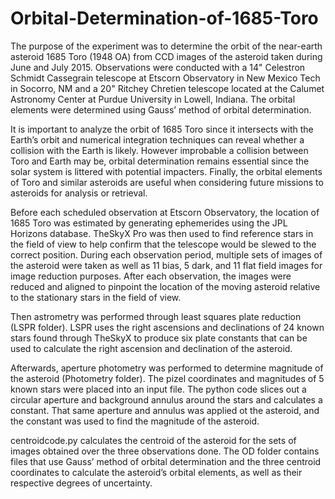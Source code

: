 # Orbital-Determination-of-1685-Toro

The purpose of the experiment was to determine the orbit of the near-earth asteroid 1685 Toro (1948 OA) from CCD images of the asteroid taken during June and July 2015. Observations were conducted with a 14" Celestron Schmidt Cassegrain telescope at Etscorn Observatory in New Mexico Tech in Socorro, NM and a 20" Ritchey Chretien telescope located at the Calumet Astronomy Center at Purdue University in Lowell, Indiana. The orbital elements were determined using Gauss’ method of orbital determination.

It is important to analyze the orbit of 1685 Toro since it intersects with the Earth’s orbit and numerical integration techniques can reveal whether a collision with the Earth is likely. However improbable a collision between Toro and Earth may be, orbital determination remains essential since the solar system is littered with potential impacters. Finally, the orbital elements of Toro and similar asteroids are useful when considering future missions to asteroids for analysis or retrieval.

Before each scheduled observation at Etscorn Observatory, the location of 1685 Toro was estimated by generating ephemerides using the JPL Horizons database. TheSkyX Pro was then used to find reference stars in the field of view to help confirm that the telescope would be slewed to the correct position. During each observation period, multiple sets of images of the asteroid were taken as well as 11 bias, 5 dark, and 11 flat field images for image reduction purposes. After each observation, the images were reduced and aligned to pinpoint the location of the moving asteroid relative to the stationary stars in the field of view. 

Then astrometry was performed through least squares plate reduction (LSPR folder). LSPR uses the right ascensions and declinations of 24 known stars found through TheSkyX to produce six plate constants that can be used to calculate the right ascension and declination of the asteroid.

Afterwards, aperture photometry was performed to determine magnitude of the asteroid (Photometry folder). The pizel coordinates and magnitudes of 5 known stars were placed into an input file. The python code slices out a circular aperture and background annulus around the stars and calculates a constant. That same aperture and annulus was applied ot the asteroid, and the constant was used to find the magnitude of the asteroid.

centroidcode.py calculates the centroid of the asteroid for the sets of images obtained over the three observations done. The OD folder contains files that use Gauss’ method of orbital determination and the three centroid coordinates to calculate the asteroid’s orbital elements, as well as their respective degrees of uncertainty. 
